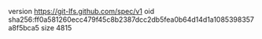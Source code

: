 version https://git-lfs.github.com/spec/v1
oid sha256:ff0a581260ecc479f45c8b2387dcc2db5fea0b64d14d1a1085398357a8f5bca5
size 4815

